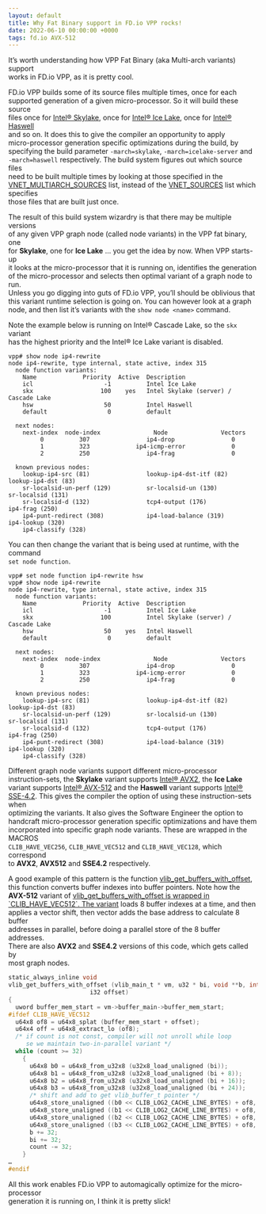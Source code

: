 ```yaml
---
layout: default
title: Why Fat Binary support in FD.io VPP rocks!
date: 2022-06-10 00:00:00 +0000
tags: fd.io AVX-512
---
```


It’s worth understanding how VPP Fat Binary (aka Multi-arch variants) support  
works in FD.io VPP, as it is pretty cool.  

FD.io VPP builds some of its source files multiple times, once for each  
supported generation of a given micro-processor. So it will build these source  
files once for [Intel® Skylake](https://en.wikipedia.org/wiki/Skylake_(microarchitecture)), once for [Intel® Ice Lake](https://en.wikipedia.org/wiki/Ice_Lake_(microprocessor)), once for [Intel® Haswell](https://en.wikipedia.org/wiki/Haswell_(microarchitecture))  
and so on. It does this to give the compiler an opportunity to apply  
micro-processor generation specific optimizations during the build, by  
specifying the build parameter `-march=skylake`, `-march=icelake-server` and  
`-march=haswell` respectively. The build system figures out which source files  
need to be built multiple times by looking at those specified in the  
[VNET\_MULTIARCH\_SOURCES](https://git.fd.io/vpp/tree/src/vnet/CMakeLists.txt) list, instead of the [VNET\_SOURCES](https://git.fd.io/vpp/tree/src/vnet/CMakeLists.txt) list which specifies  
those files that are built just once.  

The result of this build system wizardry is that there may be multiple versions  
of any given VPP graph node (called node variants) in the VPP fat binary, one  
for **Skylake**, one for **Ice Lake** … you get the idea by now. When VPP starts-up  
it looks at the micro-processor that it is running on, identifies the generation  
of the micro-processor and selects then optimal variant of a graph node to run.  
Unless you go digging into guts of FD.io VPP, you’ll should be oblivious that  
this variant runtime selection is going on. You can however look at a graph  
node, and then list it’s variants with the `show node <name>` command.  

Note the example below is running on Intel® Cascade Lake, so the `skx` variant  
has the highest priority and the Intel® Ice Lake variant is disabled.  

    vpp# show node ip4-rewrite
    node ip4-rewrite, type internal, state active, index 315
      node function variants:
        Name             Priority  Active  Description
        icl                    -1          Intel Ice Lake
        skx                   100    yes   Intel Skylake (server) / Cascade Lake
        hsw                    50          Intel Haswell
        default                 0          default
    
      next nodes:
        next-index  node-index               Node               Vectors
             0          307                ip4-drop                0
             1          323             ip4-icmp-error             0
             2          250                ip4-frag                0
    
      known previous nodes:
        lookup-ip4-src (81)                lookup-ip4-dst-itf (82)            lookup-ip4-dst (83)
        sr-localsid-un-perf (129)          sr-localsid-un (130)               sr-localsid (131)
        sr-localsid-d (132)                tcp4-output (176)                  ip4-frag (250)
        ip4-punt-redirect (308)            ip4-load-balance (319)             ip4-lookup (320)
        ip4-classify (328)

You can then change the variant that is being used at runtime, with the command  
`set node function`.  

    vpp# set node function ip4-rewrite hsw
    vpp# show node ip4-rewrite
    node ip4-rewrite, type internal, state active, index 315
      node function variants:
        Name             Priority  Active  Description
        icl                    -1          Intel Ice Lake
        skx                   100          Intel Skylake (server) / Cascade Lake
        hsw                    50    yes   Intel Haswell
        default                 0          default
    
      next nodes:
        next-index  node-index               Node               Vectors
             0          307                ip4-drop                0
             1          323             ip4-icmp-error             0
             2          250                ip4-frag                0
    
      known previous nodes:
        lookup-ip4-src (81)                lookup-ip4-dst-itf (82)            lookup-ip4-dst (83)
        sr-localsid-un-perf (129)          sr-localsid-un (130)               sr-localsid (131)
        sr-localsid-d (132)                tcp4-output (176)                  ip4-frag (250)
        ip4-punt-redirect (308)            ip4-load-balance (319)             ip4-lookup (320)
        ip4-classify (328)

Different graph node variants support different micro-processor  
instruction-sets, the **Skylake** variant supports [Intel® AVX2](https://en.wikipedia.org/wiki/Advanced_Vector_Extensions), the **Ice Lake**  
variant supports [Intel® AVX-512](https://en.wikipedia.org/wiki/AVX-512) and the **Haswell** variant supports [Intel®  
SSE-4.2](https://en.wikipedia.org/wiki/SSE4). This gives the compiler the option of using these instruction-sets when  
optimizing the variants. It also gives the Software Engineer the option to  
handcraft micro-processor generation specific optimizations and have them  
incorporated into specific graph node variants. These are wrapped in the MACROS  
`CLIB_HAVE_VEC256`, `CLIB_HAVE_VEC512` and `CLIB_HAVE_VEC128`, which correspond  
to **AVX2**, **AVX512** and **SSE4.2** respectively.  

A good example of this pattern is the function [vlib\_get\_buffers\_with\_offset](https://git.fd.io/vpp/tree/src/vlib/buffer_funcs.h?id=542088597886df774e63f841166721deeffef1c1),  
this function converts buffer indexes into buffer pointers. Note how the  
**AVX-512** variant of [vlib\_get\_buffers\_with\_offset is wrapped in  
\`CLIB\_HAVE\_VEC512\`. The variant](https://git.fd.io/vpp/tree/src/vlib/buffer_funcs.h?id=542088597886df774e63f841166721deeffef1c1) loads 8 buffer indexes at a time, and then  
applies a vector shift, then vector adds the base address to calculate 8 buffer  
addresses in parallel, before doing a parallel store of the 8 buffer addresses.  
There are also **AVX2** and **SSE4.2** versions of this code, which gets called by  
most graph nodes.  

```C
static_always_inline void
vlib_get_buffers_with_offset (vlib_main_t * vm, u32 * bi, void **b, int count,
                       i32 offset)
{
  uword buffer_mem_start = vm->buffer_main->buffer_mem_start;
#ifdef CLIB_HAVE_VEC512
  u64x8 of8 = u64x8_splat (buffer_mem_start + offset);
  u64x4 off = u64x8_extract_lo (of8);
  /* if count is not const, compiler will not unroll while loop
     se we maintain two-in-parallel variant */
  while (count >= 32)
    {
      u64x8 b0 = u64x8_from_u32x8 (u32x8_load_unaligned (bi));
      u64x8 b1 = u64x8_from_u32x8 (u32x8_load_unaligned (bi + 8));
      u64x8 b2 = u64x8_from_u32x8 (u32x8_load_unaligned (bi + 16));
      u64x8 b3 = u64x8_from_u32x8 (u32x8_load_unaligned (bi + 24));
      /* shift and add to get vlib_buffer_t pointer */
      u64x8_store_unaligned ((b0 << CLIB_LOG2_CACHE_LINE_BYTES) + of8, b);
      u64x8_store_unaligned ((b1 << CLIB_LOG2_CACHE_LINE_BYTES) + of8, b + 8);
      u64x8_store_unaligned ((b2 << CLIB_LOG2_CACHE_LINE_BYTES) + of8, b + 16);
      u64x8_store_unaligned ((b3 << CLIB_LOG2_CACHE_LINE_BYTES) + of8, b + 24);
      b += 32;
      bi += 32;
      count -= 32;
    }
…
#endif
```

All this work enables FD.io VPP to automagically optimize for the micro-processor  
generation it is running on, I think it is pretty slick!  
